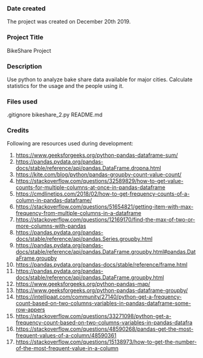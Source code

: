 ### Date created
The project was created on December 20th 2019.

### Project Title
BikeShare Project

### Description
Use python to analyze bake share data available for major cities.
Calculate statistics for the usage and the people using it.

### Files used
.gitignore
bikeshare_2.py
README.md

### Credits
Following are resources used during development:

1. https://www.geeksforgeeks.org/python-pandas-dataframe-sum/
2. https://pandas.pydata.org/pandas-docs/stable/reference/api/pandas.DataFrame.dropna.html
3. https://kite.com/blog/python/pandas-groupby-count-value-count/
4. https://stackoverflow.com/questions/32589829/how-to-get-value-counts-for-multiple-columns-at-once-in-pandas-dataframe
5. https://cmdlinetips.com/2018/02/how-to-get-frequency-counts-of-a-column-in-pandas-dataframe/
6. https://stackoverflow.com/questions/51654821/getting-item-with-max-frequency-from-multiple-columns-in-a-dataframe
7. https://stackoverflow.com/questions/12169170/find-the-max-of-two-or-more-columns-with-pandas
8. https://pandas.pydata.org/pandas-docs/stable/reference/api/pandas.Series.groupby.html
9. https://pandas.pydata.org/pandas-docs/stable/reference/api/pandas.DataFrame.groupby.html#pandas.DataFrame.groupby
10. https://pandas.pydata.org/pandas-docs/stable/reference/frame.html
11. https://pandas.pydata.org/pandas-docs/stable/reference/api/pandas.DataFrame.groupby.html
12. https://www.geeksforgeeks.org/python-pandas-map/
13. https://www.geeksforgeeks.org/python-pandas-dataframe-groupby/
14. https://intellipaat.com/community/27140/python-get-a-frequency-count-based-on-two-columns-variables-in-pandas-dataframe-some-row-appers
15. https://stackoverflow.com/questions/33271098/python-get-a-frequency-count-based-on-two-columns-variables-in-pandas-datafra
16. https://stackoverflow.com/questions/48590268/pandas-get-the-most-frequent-values-of-a-column/48590361
17. https://stackoverflow.com/questions/15138973/how-to-get-the-number-of-the-most-frequent-value-in-a-column
